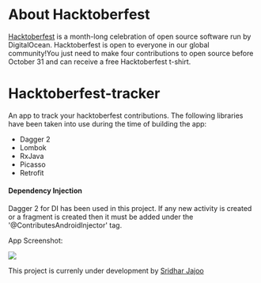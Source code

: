 # About Hacktoberfest
[Hacktoberfest](http://hacktoberfest.digitalocean.com/) is a month-long celebration of open source software run by DigitalOcean. Hacktoberfest is open to everyone in our global community!You just need to make four contributions to open source before October 31 and can receive a free Hacktoberfest t-shirt.


# Hacktoberfest-tracker
An app to track your hacktoberfest contributions. The following libraries have been taken into use during the time of building the app:

- Dagger 2
- Lombok
- RxJava
- Picasso
- Retrofit

#### Dependency Injection

Dagger 2 for DI has been used in this project. If any new activity is created or a fragment is created then it must be added under the '@ContributesAndroidInjector' tag.


App Screenshot:

<img src="screenshot2.png">

This project is currenly under development by [Sridhar Jajoo](https://github.com/sridharjajoo)
